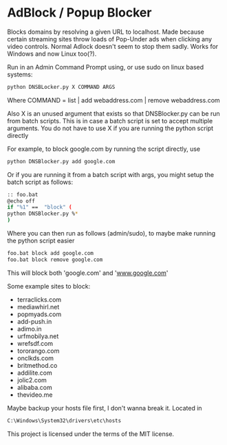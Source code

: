 # AdBlock / Popup Blocker

Blocks domains by resolving a given URL to localhost. Made because certain streaming sites throw loads of Pop-Under ads when clicking any video controls. Normal Adlock doesn't seem to stop them sadly. Works for Windows and now Linux too(?).

Run in an Admin Command Prompt using, or use sudo on linux based systems:
```sh
python DNSBLocker.py X COMMAND ARGS
```
Where COMMAND = list | add webaddress.com | remove webaddress.com

Also X is an unused argument that exists so that DNSBlocker.py can be run from batch scripts.
This is in case a batch script is set to accept multiple arguments.
You do not have to use X if you are running the python script directly

For example, to block google.com by running the script directly, use
```sh
python DNSBlocker.py add google.com
```
Or if you are running it from a batch script with args, you might setup the batch script as follows:
```sh
:: foo.bat
@echo off
if "%1" ==  "block" (
python DNSBlocker.py %*
)
```
Where you can then run as follows (admin/sudo), to maybe make running the python script easier
```sh
foo.bat block add google.com
foo.bat block remove google.com
```

This will block both 'google.com' and 'www.google.com'

Some example sites to block:
- terraclicks.com
- mediawhirl.net
- popmyads.com
- add-push.in
- adimo.in
- urfmobilya.net
- wrefsdf.com
- tororango.com
- onclkds.com
- britmethod.co
- addilite.com
- jolic2.com
- alibaba.com
- thevideo.me


Maybe backup your hosts file first, I don't wanna break it. Located in
```sh
C:\Windows\System32\drivers\etc\hosts
```
This project is licensed under the terms of the MIT license.
